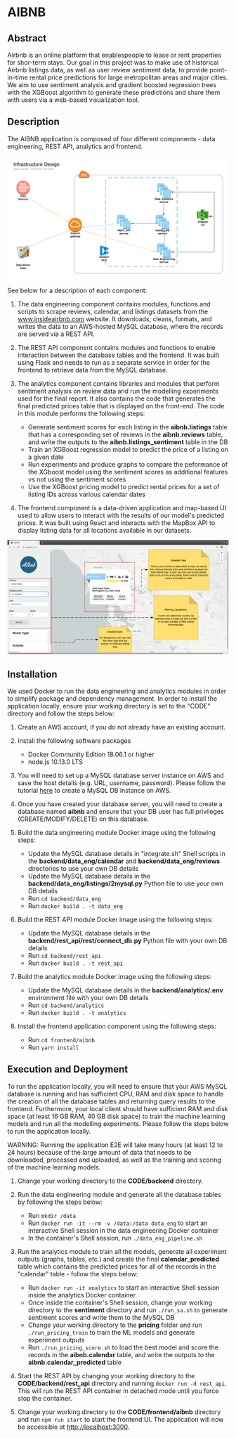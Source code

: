 # AIBNB

## Abstract

Airbnb is an online platform that enablespeople to lease or rent properties for shor-term stays. Our goal in this project was to make use of historical Airbnb listings data, as well as user review sentiment data, to provide point-in-time rental price predictions for large metropolitan areas and major cities. We aim to use sentiment analysis and gradient boosted regression trees with the XGBoost algorithm to generate these predictions and share them with users via a web-based visualization tool.

## Description

The AIBNB application is composed of four different components - data engineering, REST API, analytics and frontend.

![Infrastructure](images/infrastructure.png)

See below for a description of each component:

1. The data engineering component contains modules, functions and scripts to scrape reviews, calendar, and listings datasets from the www.insideairbnb.com website. It downloads, cleans, formats, and writes the data to an AWS-hosted MySQL database, where the records are served via a REST API.

2. The REST API component contains modules and functions to enable interaction between the database tables and the frontend. It was built using Flask and needs to run as a separate service in order for the frontend to retrieve data from the MySQL database.

3. The analytics component contains libraries and modules that perform sentiment analysis on review data and run the modelling experiments used for the final report. It also contains the code that generates the final predicted prices table that is displayed on the front-end. The code in this module performs the following steps:
   * Generate sentiment scores for each listing in the __aibnb.listings__ table that has a corresponding set of reviews in the __aibnb.reviews__ table, and write the outputs to the __aibnb.listings_sentiment__ table in the DB
   * Train an XGBoost regression model to predict the price of a listing on a given date
   * Run experiments and produce graphs to compare the peformance of the XGboost model using the sentiment scores as additional features vs not using the sentiment scores
   * Use the XGBoost pricing model to predict rental prices for a set of listing IDs across various calendar dates

4. The frontend component is a data-driven application and map-based UI used to allow users to interact with the results of our model's predicted prices. It was built using React and interacts with the MapBox API to display listing data for all locations available in our datasets.

![UI](images/aibnb_ui.png)

## Installation

We used Docker to run the data engineering and analytics modules in order to simplify package and dependency management. In order to install the application locally, ensure your working directory is set to the "CODE" directory and follow the steps below:

1. Create an AWS account, if you do not already have an existing account.

2. Install the following software packages
   * Docker Community Edition 18.06.1 or higher
   * node.js 10.13.0 LTS

3. You will need to set up a MySQL database server instance on AWS and save the host details (e.g. URL, username, password). Please follow the tutorial [here](https://aws.amazon.com/getting-started/tutorials/create-mysql-db/) to create a MySQL DB instance on AWS.

4. Once you have created your database server, you will need to create a database named __aibnb__ and ensure that your DB user has full privileges (CREATE/MODIFY/DELETE) on this database.

5. Build the data engineering module Docker image using the following steps:
   * Update the MySQL database details in "integrate.sh" Shell scripts in the __backend/data_eng/calendar__ and __backend/data_eng/reviews__ directories to use your own DB details
   * Update the MySQL database details in the __backend/data_eng/listings/2mysql.py__ Python file to use your own DB details
   * Run `cd backend/data_eng`
   * Run `docker build . -t data_eng`

6. Build the REST API module Docker image using the following steps:
   * Update the MySQL database details in the __backend/rest_api/rest/connect_db.py__ Python file with your own DB details
   * Run `cd backend/rest_api`
   * Run `docker build . -t rest_api`

7. Build the analytics module Docker image using the following steps:
   * Update the MySQL database details in the __backend/analytics/.env__ environment file with your own DB details
   * Run `cd backend/analytics`
   * Run `docker build . -t analytics`

8. Install the frontend application component using the following steps:
   * Run `cd frontend/aibnb`
   * Run `yarn install`

## Execution and Deployment

To run the application locally, you will need to ensure that your AWS MySQL database is running and has sufficient CPU, RAM and disk space to handle the creation of all the database tables and returning query results to the frontend. Furthermore, your local client should have sufficient RAM and disk space (at least 16 GB RAM, 40 GB disk space) to train the machine learning models and run all the modelling experiments. Please follow the steps below to run the application locally.

WARNING: Running the application E2E will take many hours (at least 12 to 24 hours) because of the large amount of data that needs to be downloaded, processed and uploaded, as well as the training and scoring of the machine learning models.

1. Change your working directory to the __CODE/backend__ directory.

2. Run the data engineering module and generate all the database tables by following the steps below:
   * Run `mkdir /data`
   * Run `docker run -it --rm -v /data:/data data_eng` to start an interactive Shell session in the data engineering Docker container
   * In the container's Shell session, run `./data_eng_pipeline.sh`

3. Run the analytics module to train all the models, generate all experiment outputs (graphs, tables, etc.) and create the final __calendar_predicted__ table which contains the predicted prices for all of the records in the "calendar" table - follow the steps below:
   * Run `docker run -it analytics` to start an interactive Shell session inside the analytics Docker container
   * Once inside the container's Shell session, change your working directory to the __sentiment__ directory and run `./run_sa.sh` to generate sentiment scores and write them to the MySQL DB
   * Change your working directory to the __pricing__ folder and run `./run_pricing_train` to train the ML models and generate experiment outputs
   * Run `./run_pricing_score.sh` to load the best model and score the records in the __aibnb.calendar__ table, and write the outputs to the __aibnb.calendar_predicted__ table

4. Start the REST API by changing your working directory to the __CODE/backend/rest_api__ directory and running `docker run -d rest_api`. This will run the REST API container in detached mode until you force stop the container.

5. Change your working directory to the __CODE/frontend/aibnb__ directory and run `npm run start` to start the frontend UI. The application will now be accessible at [http://localhost:3000](http://localhost:3000).
